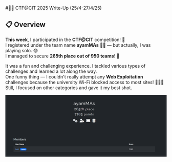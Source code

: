
#🏴‍☠️ CTF@CIT 2025 Write-Up (25/4-27/4/25)

## 📋 Overview

**This week**, I participated in the **CTF@CIT** competition! 🎉  
I registered under the team name **ayamMAs** 🐔✨ — but actually, I was playing solo. 😎  
I managed to secure **265th place out of 950 teams**! 🏅  

It was a fun and challenging experience. I tackled various types of challenges and learned a lot along the way.  
One funny thing — I couldn't really attempt any **Web Exploitation** challenges because the university Wi-Fi blocked access to most sites! 🚫🌐😂  
Still, I focused on other categories and gave it my best shot.
<p align="center">
  <img src="desc.png" alt="Alt text" width="1000"/>
</p>
